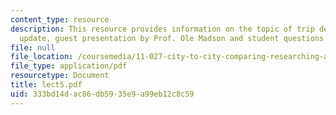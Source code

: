 ```yaml
---
content_type: resource
description: This resource provides information on the topic of trip details, project
  update, guest presentation by Prof. Ole Madson and student questions.
file: null
file_location: /coursemedia/11-027-city-to-city-comparing-researching-and-writing-about-cities-spring-2006/333bd14dac86db5935e9a99eb12c8c59_lect5.pdf
file_type: application/pdf
resourcetype: Document
title: lect5.pdf
uid: 333bd14d-ac86-db59-35e9-a99eb12c8c59
---
```

